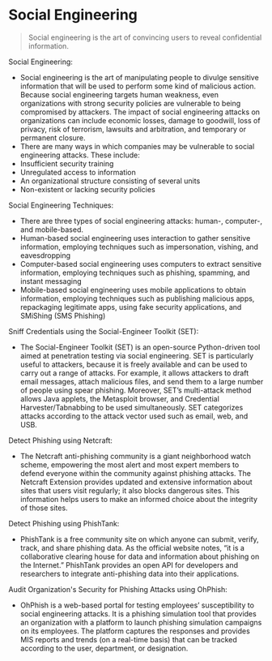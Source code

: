 # Social Engineering
> Social engineering is the art of convincing users to reveal confidential information.


Social Engineering:
- Social engineering is the art of manipulating people to divulge sensitive information that will be used to perform some kind of malicious action. Because social engineering targets human weakness, even organizations with strong security policies are vulnerable to being compromised by attackers. The impact of social engineering attacks on organizations can include economic losses, damage to goodwill, loss of privacy, risk of terrorism, lawsuits and arbitration, and temporary or permanent closure.
- There are many ways in which companies may be vulnerable to social engineering attacks. These include:
 - Insufficient security training
 - Unregulated access to information
 - An organizational structure consisting of several units
 - Non-existent or lacking security policies


Social Engineering Techniques:
- There are three types of social engineering attacks: human-, computer-, and mobile-based.
- Human-based social engineering uses interaction to gather sensitive information, employing techniques such as impersonation, vishing, and eavesdropping
- Computer-based social engineering uses computers to extract sensitive information, employing techniques such as phishing, spamming, and instant messaging
- Mobile-based social engineering uses mobile applications to obtain information, employing techniques such as publishing malicious apps, repackaging legitimate apps, using fake security applications, and SMiShing (SMS Phishing)


Sniff Credentials using the Social-Engineer Toolkit (SET):
- The Social-Engineer Toolkit (SET) is an open-source Python-driven tool aimed at penetration testing via social engineering. SET is particularly useful to attackers, because it is freely available and can be used to carry out a range of attacks. For example, it allows attackers to draft email messages, attach malicious files, and send them to a large number of people using spear phishing. Moreover, SET’s multi-attack method allows Java applets, the Metasploit browser, and Credential Harvester/Tabnabbing to be used simultaneously. SET categorizes attacks according to the attack vector used such as email, web, and USB.


Detect Phishing using Netcraft:
- The Netcraft anti-phishing community is a giant neighborhood watch scheme, empowering the most alert and most expert members to defend everyone within the community against phishing attacks. The Netcraft Extension provides updated and extensive information about sites that users visit regularly; it also blocks dangerous sites. This information helps users to make an informed choice about the integrity of those sites.


Detect Phishing using PhishTank:
- PhishTank is a free community site on which anyone can submit, verify, track, and share phishing data. As the official website notes, “it is a collaborative clearing house for data and information about phishing on the Internet.” PhishTank provides an open API for developers and researchers to integrate anti-phishing data into their applications.


Audit Organization's Security for Phishing Attacks using OhPhish:
- OhPhish is a web-based portal for testing employees’ susceptibility to social engineering attacks. It is a phishing simulation tool that provides an organization with a platform to launch phishing simulation campaigns on its employees. The platform captures the responses and provides MIS reports and trends (on a real-time basis) that can be tracked according to the user, department, or designation.




















